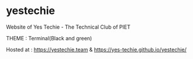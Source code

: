 # yestechie
Website of Yes Techie - The Technical Club of PIET

THEME : Terminal(Black and green)

Hosted at : https://yestechie.team & https://yes-techie.github.io/yestechie/
    
